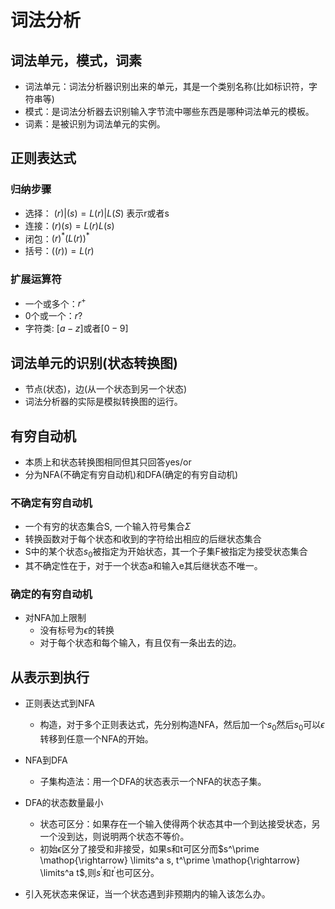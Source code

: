 # 词法分析


## 词法单元，模式，词素
- 词法单元：词法分析器识别出来的单元，其是一个类别名称(比如标识符，字符串等)
- 模式：是词法分析器去识别输入字节流中哪些东西是哪种词法单元的模板。
- 词素：是被识别为词法单元的实例。

## 正则表达式

### 归纳步骤
- 选择： $(r) | (s) = L(r) | L(S)$ 表示r或者s
- 连接：$(r)(s) = L(r)L(s)$
- 闭包：$(r)^* (L(r))^*$
- 括号：$((r)) = L(r)$

### 扩展运算符
- 一个或多个：$r^+$
- 0个或一个：$r?$
- 字符类: $[a-z]$或者$[0-9]$


## 词法单元的识别(状态转换图)
- 节点(状态)，边(从一个状态到另一个状态)
- 词法分析器的实际是模拟转换图的运行。


## 有穷自动机
- 本质上和状态转换图相同但其只回答yes/or
- 分为NFA(不确定有穷自动机)和DFA(确定的有穷自动机)

### 不确定有穷自动机
- 一个有穷的状态集合S, 一个输入符号集合$\Sigma$
- 转换函数对于每个状态和收到的字符给出相应的后继状态集合
- S中的某个状态$s_0$被指定为开始状态，其一个子集F被指定为接受状态集合
- 其不确定性在于，对于一个状态a和输入e其后继状态不唯一。
  

### 确定的有穷自动机
- 对NFA加上限制
  - 没有标号为$\epsilon$的转换
  - 对于每个状态和每个输入，有且仅有一条出去的边。


## 从表示到执行
- 正则表达式到NFA
  - 构造，对于多个正则表达式，先分别构造NFA，然后加一个$s_0$然后$s_0$可以$\epsilon$转移到任意一个NFA的开始。
- NFA到DFA
  - 子集构造法：用一个DFA的状态表示一个NFA的状态子集。
- DFA的状态数量最小
  - 状态可区分：如果存在一个输入使得两个状态其中一个到达接受状态，另一个没到达，则说明两个状态不等价。
  - 初始$\epsilon$区分了接受和非接受，如果s和t可区分而$s^\prime \mathop{\rightarrow} \limits^a s, t^\prime \mathop{\rightarrow} \limits^a t$,则$s^\prime$和$t^\prime$也可区分。

- 引入死状态来保证，当一个状态遇到非预期内的输入该怎么办。
